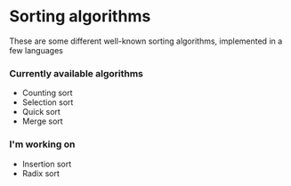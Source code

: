  # Sorting algorithms
 These are some different well-known sorting algorithms, implemented in a few languages
 
 
 ### Currently available algorithms
 - Counting sort
 - Selection sort
 - Quick sort
 - Merge sort
 
 ### I'm working on
 - Insertion sort
 - Radix sort
